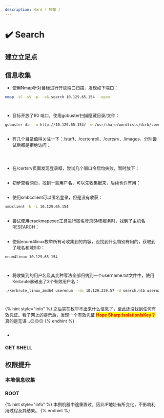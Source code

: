 ```yaml
---
description: Hard / 枚举 /
---
```


# ✔️ Search

## 建立立足点

## 信息收集

* 使用Nmap针对目标进行开放端口扫描，发现如下端口：

```bash
nmap -sC -sV -p- -oA search 10.129.65.154 --open
```

<figure><img src="../../.gitbook/assets/7 (10).png" alt=""><figcaption></figcaption></figure>

<figure><img src="../../.gitbook/assets/8 (10).png" alt=""><figcaption></figcaption></figure>

* 目标开放了80 端口，使用gobuster扫描隐藏目录/文件：

```bash
gobuster dir -u http://10.129.65.154/ -w /usr/share/wordlists/dirb/common.txt
```

<figure><img src="../../.gitbook/assets/2 (1) (1) (1) (1) (1) (1).png" alt=""><figcaption></figcaption></figure>

* 有几个目录值得关注一下：/staff、/certenroll、/certsrv、/images，分别尝试后都是拒绝访问：

<figure><img src="../../.gitbook/assets/3 (7).png" alt=""><figcaption></figcaption></figure>

<figure><img src="../../.gitbook/assets/4 (8).png" alt=""><figcaption></figcaption></figure>

<figure><img src="../../.gitbook/assets/5 (8).png" alt=""><figcaption></figcaption></figure>

* 在/certsrv页面发现登录框，尝试几个弱口令后均失败，暂时放下：

<figure><img src="../../.gitbook/assets/6 (8).png" alt=""><figcaption></figcaption></figure>

* 初步查看网页，找到一些用户名，可以先收集起来，后续也许有用：

<figure><img src="../../.gitbook/assets/1 (1) (1) (1) (1) (1) (1).png" alt=""><figcaption></figcaption></figure>

* 使用smbcclient可以匿名登录，但是没有收获：

```bash
smbclient -N -L 10.129.65.154
```

<figure><img src="../../.gitbook/assets/9 (8).png" alt=""><figcaption></figcaption></figure>

* 尝试使用crackmapexec工具进行匿名登录SMB服务时，找到了主机名RESEARCH：

<figure><img src="../../.gitbook/assets/10 (9).png" alt=""><figcaption></figcaption></figure>

* 使用enum4linux枚举所有可收集到的内容，没找到什么特别有用的，获取到了域名和域SID：

```bash
enum4linux 10.129.65.154
```

<figure><img src="../../.gitbook/assets/11 (7).png" alt=""><figcaption></figcaption></figure>

<figure><img src="../../.gitbook/assets/12 (6).png" alt=""><figcaption></figcaption></figure>

* 将收集到的用户名及其变种写法全部归纳到一个username.txt文件中，使用Kerbrute暴破出了3个有效用户名：

```bash
./kerbrute_linux_amd64 userenum --dc 10.129.229.57 -d search.htb username.txt
```

<figure><img src="../../.gitbook/assets/13 (6).png" alt=""><figcaption></figcaption></figure>

<figure><img src="../../.gitbook/assets/14 (5).png" alt=""><figcaption></figcaption></figure>

{% hint style="info" %}
之后实在枚举不出来什么信息了，至此还没找到任何有效凭证。看了网上的提示后，发现一个有效凭证 <mark style="color:red;">**Hope Sharp:IsolationIsKey？**</mark>真的是无语...😑😑😑
{% endhint %}

<figure><img src="../../.gitbook/assets/15 (6).png" alt=""><figcaption></figcaption></figure>

*



















### GET SHELL





## 权限提升

### 本地信息收集









### ROOT







{% hint style="info" %}
本例机器中途重置过，因此IP地址有所变化，不影响利用过程及其结果。
{% endhint %}
